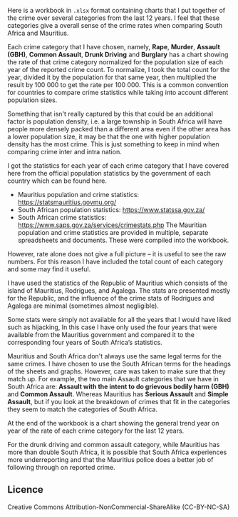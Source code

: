 Here is a workbook in `.xlsx` format containing charts that I put together of the crime over several categories from the last 12 years. I feel that these categories give a overall sense of the crime rates when comparing South Africa and Mauritius. 

Each crime category that I have chosen, namely, **Rape**, **Murder**, **Assault (GBH)**, **Common Assault**, **Drunk Driving** and **Burglary** has a chart showing the rate of that crime category normalized for the population size of each year of the reported crime count. 
To normalize, I took the total count for the year, divided it by the population for that same year, then multiplied the result by 100 000 to get the rate per 100 000. This is a common convention for countries to compare crime statistics while taking into account different population sizes.

Something that isn't really captured by this that could be an additional factor is population density, i.e. a large township in South Africa will have people more densely packed than a different area even if the other area has a lower population size, it may be that the one with higher population density has the most crime. This is just something to keep in mind when comparing crime inter and intra nation.

I got the statistics for each year of each crime category that I have covered here from the official population statistics by the government of each country which can be found here. 
- Mauritius population and crime statistics: https://statsmauritius.govmu.org/
- South African population statistics: https://www.statssa.gov.za/
- South African crime statistics: https://www.saps.gov.za/services/crimestats.php
The Mauritian population and crime statistics are provided in multiple, separate spreadsheets and documents. These were compiled into the workbook.

However, rate alone does not give a full picture – it is useful to see the raw numbers. For this reason I have included the total count of each category and some may find it useful.

I have used the statistics of the Republic of Mauritius which consists of the island of Mauritius, Rodrigues, and Agalega. The stats are presented mostly for the Republic, and the influence of the crime stats of Rodrigues and Agalega are minimal (sometimes almost negligible).

Some stats were simply not available for all the years that I would have liked such as hijacking, In this case I have only used the four years that were available from the Mauritius government and compared it to the corresponding four years of South Africa’s statistics.

Mauritius and South Africa don't always use the same legal terms for the same crimes. I have chosen to use the South African terms for the headings of the sheets and graphs. However, care was taken to make sure that they match up. For example, the two main Assault categories that we have in South Africa are:  **Assault with the intent to do grievous bodily harm (GBH)** and **Common Assault**. Whereas Mauritius has **Serious Assault** and **Simple Assault**, but if you look at the breakdown of crimes that fit in the categories they seem to match the categories of South Africa.

At the end of the workbook is a chart showing the general trend year on year of the rate of each crime category for the last 12 years. 

For the drunk driving and common assault category, while Mauritius has more than double South Africa, it is possible that South Africa experiences more underreporting and that the Mauritius police does a better job of following through on reported crime. 

## Licence 
Creative Commons Attribution-NonCommercial-ShareAlike (CC-BY-NC-SA)
